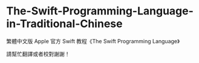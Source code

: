 The-Swift-Programming-Language-in-Traditional-Chinese
=====================================================

繁體中文版 Apple 官方 Swift 教程《The Swift Programming Language》

請幫忙翻譯或者校對謝謝！
